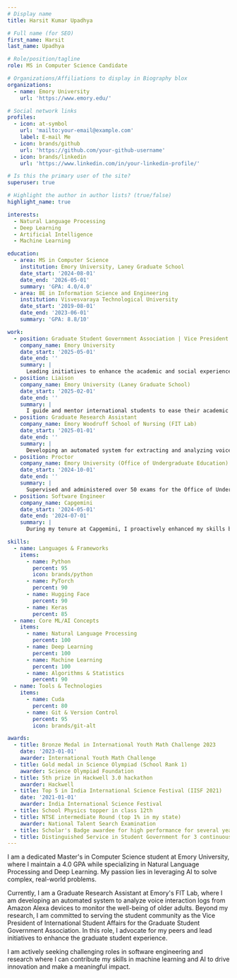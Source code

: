 ```yaml
---
# Display name
title: Harsit Kumar Upadhya

# Full name (for SEO)
first_name: Harsit
last_name: Upadhya

# Role/position/tagline
role: MS in Computer Science Candidate

# Organizations/Affiliations to display in Biography blox
organizations:
  - name: Emory University
    url: 'https://www.emory.edu/'

# Social network links
profiles:
  - icon: at-symbol
    url: 'mailto:your-email@example.com'
    label: E-mail Me
  - icon: brands/github
    url: 'https://github.com/your-github-username'
  - icon: brands/linkedin
    url: 'https://www.linkedin.com/in/your-linkedin-profile/'

# Is this the primary user of the site?
superuser: true

# Highlight the author in author lists? (true/false)
highlight_name: true

interests:
  - Natural Language Processing
  - Deep Learning
  - Artificial Intelligence
  - Machine Learning

education:
  - area: MS in Computer Science
    institution: Emory University, Laney Graduate School
    date_start: '2024-08-01'
    date_end: '2026-05-01'
    summary: 'GPA: 4.0/4.0'
  - area: BE in Information Science and Engineering
    institution: Visvesvaraya Technological University
    date_start: '2019-08-01'
    date_end: '2023-06-01'
    summary: 'GPA: 8.8/10'

work:
  - position: Graduate Student Government Association | Vice President International Students Affairs
    company_name: Emory University
    date_start: '2025-05-01'
    date_end: ''
    summary: |
      Leading initiatives to enhance the academic and social experience of international graduate students through strategic programming and advocacy. As an elected member of the GSGA Executive Board, I serve as the primary liaison between international graduate students and university administration, advocating for policies that address the unique challenges faced by our global student community.
  - position: Liaison
    company_name: Emory University (Laney Graduate School)
    date_start: '2025-02-01'
    date_end: ''
    summary: |
      I guide and mentor international students to ease their academic and cultural transitions, foster community building initiatives and peer support networks. By collaborating with university staff, I help identify and address the unique challenges these students face, offering insights to enhance orientation programs and improve the overall student experience.
  - position: Graduate Research Assistant
    company_name: Emory Woodruff School of Nursing (FIT Lab)
    date_start: '2025-01-01'
    date_end: ''
    summary: |
      Developing an automated system for extracting and analyzing voice interaction logs from Amazon Alexa devices to assess technology engagement patterns among older adults. Enhancing digital health monitoring by identifying usage trends that may indicate functional decline or changes in daily routines.
  - position: Proctor
    company_name: Emory University (Office of Undergraduate Education)
    date_start: '2024-10-01'
    date_end: ''
    summary: |
      Supervised and administered over 50 exams for the Office of Undergraduate Education, ensuring strict adherence to academic integrity protocols and providing support to 300+ students during testing sessions.
  - position: Software Engineer
    company_name: Capgemini
    date_start: '2024-05-01'
    date_end: '2024-07-01'
    summary: |
      During my tenure at Capgemini, I proactively enhanced my skills by completing the Coursera NLP specialization. This specialization was completed in preparation for my work with the Microsoft Copilot team.

skills:
  - name: Languages & Frameworks
    items:
      - name: Python
        percent: 95
        icon: brands/python
      - name: PyTorch
        percent: 90
      - name: Hugging Face
        percent: 90
      - name: Keras
        percent: 85
  - name: Core ML/AI Concepts
    items:
      - name: Natural Language Processing
        percent: 100
      - name: Deep Learning
        percent: 100
      - name: Machine Learning
        percent: 100
      - name: Algorithms & Statistics
        percent: 90
  - name: Tools & Technologies
    items:
      - name: Cuda
        percent: 80
      - name: Git & Version Control
        percent: 95
        icon: brands/git-alt

awards:
  - title: Bronze Medal in International Youth Math Challenge 2023
    date: '2023-01-01'
    awarder: International Youth Math Challenge
  - title: Gold medal in Science Olympiad (School Rank 1)
    awarder: Science Olympiad Foundation
  - title: 5th prize in Hackwell 3.0 hackathon
    awarder: Hackwell
  - title: Top 5 in India International Science Festival (IISF 2021)
    date: '2021-01-01'
    awarder: India International Science Festival
  - title: School Physics topper in class 12th
  - title: NTSE intermediate Round (top 1% in my state)
    awarder: National Talent Search Examination
  - title: Scholar's Badge awardee for high performance for several years in School
  - title: Distinguished Service in Student Government for 3 continuous years in School
---
```

I am a dedicated Master's in Computer Science student at Emory University, where I maintain a 4.0 GPA while specializing in Natural Language Processing and Deep Learning. My passion lies in leveraging AI to solve complex, real-world problems.

Currently, I am a Graduate Research Assistant at Emory's FIT Lab, where I am developing an automated system to analyze voice interaction logs from Amazon Alexa devices to monitor the well-being of older adults. Beyond my research, I am committed to serving the student community as the Vice President of International Student Affairs for the Graduate Student Government Association. In this role, I advocate for my peers and lead initiatives to enhance the graduate student experience.

I am actively seeking challenging roles in software engineering and research where I can contribute my skills in machine learning and AI to drive innovation and make a meaningful impact.
